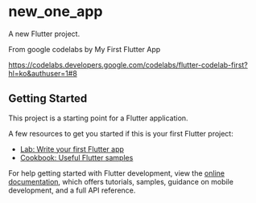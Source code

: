 # new_one_app

A new Flutter project.

From google codelabs by My First Flutter App

https://codelabs.developers.google.com/codelabs/flutter-codelab-first?hl=ko&authuser=1#8

## Getting Started

This project is a starting point for a Flutter application.

A few resources to get you started if this is your first Flutter project:

- [Lab: Write your first Flutter app](https://docs.flutter.dev/get-started/codelab)
- [Cookbook: Useful Flutter samples](https://docs.flutter.dev/cookbook)

For help getting started with Flutter development, view the
[online documentation](https://docs.flutter.dev/), which offers tutorials,
samples, guidance on mobile development, and a full API reference.
